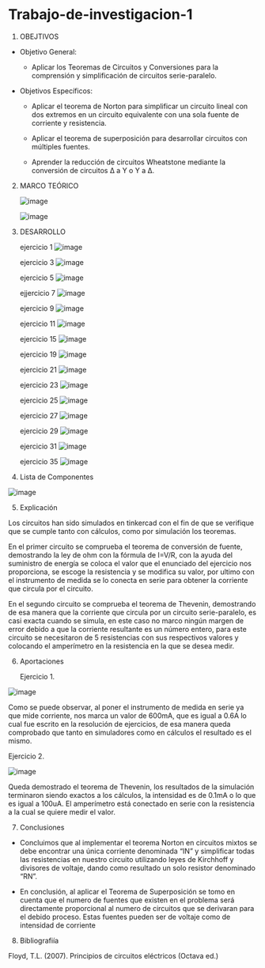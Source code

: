 # Trabajo-de-investigacion-1

1. OBEJTIVOS

  * Objetivo General:
    
    - Aplicar los Teoremas de Circuitos y Conversiones para la comprensión y simplificación de circuitos serie-paralelo.
    
  * Objetivos Específicos:

    - Aplicar el teorema de Norton para simplificar un circuito lineal con dos extremos en un circuito equivalente con una sola fuente de corriente y resistencia.

    - Aplicar el teorema de superposición para desarrollar circuitos con múltiples fuentes.
    
    - Aprender la reducción de circuitos Wheatstone mediante la conversión de circuitos Δ a Y o Y a Δ.
    
2. MARCO TEÓRICO

   ![image](https://user-images.githubusercontent.com/76134214/103841358-661a9500-5061-11eb-9ebf-24684726f984.png)
   
   ![image](https://user-images.githubusercontent.com/76134214/103841373-6fa3fd00-5061-11eb-8be6-a9a544a5e90b.png)
   

3. DESARROLLO

    ejercicio 1
   ![image](https://user-images.githubusercontent.com/76132461/103849674-5906a180-5073-11eb-9f1e-5e1e0f76b7e0.png)
    
    ejercicio 3
   ![image](https://user-images.githubusercontent.com/76132461/103841450-9d894180-5061-11eb-923f-b8885aa51e6b.png)
   
    ejercicio 5
   ![image](https://user-images.githubusercontent.com/76132461/103849726-776c9d00-5073-11eb-8a96-f995294c34e1.png)

    ejjercicio 7
   ![image](https://user-images.githubusercontent.com/76132461/103841543-d7f2de80-5061-11eb-9281-b3e8e2508e07.png)
   
   ejercicio 9
   ![image](https://user-images.githubusercontent.com/76134214/103855772-5ca12500-5081-11eb-91c6-fb8973e4a922.png)
   
    ejercicio 11
   ![image](https://user-images.githubusercontent.com/76132461/103849476-bc440400-5072-11eb-80bb-34dc394da5ff.png)
   
    ejercicio 15
   ![image](https://user-images.githubusercontent.com/76132461/103841637-083a7d00-5062-11eb-85ac-e114c6c0e54b.png)
   
    ejercicio 19 
   ![image](https://user-images.githubusercontent.com/76132461/103841724-4172ed00-5062-11eb-89f2-4eee8240b100.png)
   
    ejercicio 21
   ![image](https://user-images.githubusercontent.com/76132461/103849527-eeedfc80-5072-11eb-881e-8c59da1a6097.png)
   
    ejercicio 23
   ![image](https://user-images.githubusercontent.com/76132461/103841765-5b143480-5062-11eb-8251-9d0884e601b5.png)
   
   ejercicio 25
   ![image](https://user-images.githubusercontent.com/76132461/103857865-4b5a1780-5085-11eb-9d9e-e6bbfd1348d1.png)
   
    ejercicio 27
   ![image](https://user-images.githubusercontent.com/76132461/103841850-8a2aa600-5062-11eb-99d5-110a18b4e210.png)
   
   ejercicio 29
   ![image](https://user-images.githubusercontent.com/76132461/103861549-a0009100-508b-11eb-9359-2b9a0d74a8da.png)

   
    ejercicio 31
   ![image](https://user-images.githubusercontent.com/76132461/103849591-1d6bd780-5073-11eb-8220-7a92893fe13d.png)
   
   ejercicio 35
   ![image](https://user-images.githubusercontent.com/76132461/103841945-afb7af80-5062-11eb-96d8-b38b74609734.png)
4. Lista de Componentes

![image](https://user-images.githubusercontent.com/76134214/103854504-9a507e80-507e-11eb-9e3f-b8e48caab0c6.png)

5. Explicación

Los circuitos han sido simulados en tinkercad con el fin de que se verifique que se cumple tanto con cálculos, como por simulación los teoremas.

En el primer circuito se comprueba el teorema de conversión de fuente, demostrando la ley de ohm con la fórmula de I=V/R, con la ayuda del suministro de energía se coloca el valor que el enunciado del ejercicio nos proporciona, se escoge la resistencia y se modifica su valor, por ultimo con el instrumento de medida se lo conecta en serie para obtener la corriente que circula por el circuito.

En el segundo circuito se comprueba el teorema de Thevenin, demostrando de esa manera que la corriente que circula por un circuito serie-paralelo, es casi exacta cuando se simula, en este caso no marco ningún margen de error debido a que la corriente resultante es un número entero, para este circuito se necesitaron de 5 resistencias con sus respectivos valores y colocando el amperímetro en la resistencia en la que se desea medir.

6. Aportaciones

   Ejercicio 1.
   
 ![image](https://user-images.githubusercontent.com/76132461/103853158-69bb1580-507b-11eb-90ad-bdb4a657738f.png)
 
 Como se puede observar, al poner el instrumento de medida en serie ya que mide corriente, nos marca un valor de 600mA, que es igual a 0.6A lo cual fue escrito en la resolución de ejercicios, de esa manera queda comprobado que tanto en simuladores como en cálculos el resultado es el mismo.
 
   Ejercicio 2.
   
 ![image](https://user-images.githubusercontent.com/76134214/103856075-0da7bf80-5082-11eb-9cb3-df54a0a567c1.png)
 
 Queda demostrado el teorema de Thevenin, los resultados de la simulación terminaron siendo exactos a los cálculos, la intensidad es de 0.1mA o lo que es igual a 100uA. El amperímetro está conectado en serie con la resistencia a la cual se quiere medir el valor.
 
 7. Conclusiones
 
 - Concluimos que al implementar el teorema Norton en circuitos mixtos se debe encontrar una única corriente denominada “IN” y simplificar todas las resistencias en nuestro circuito utilizando leyes de Kirchhoff y divisores de voltaje, dando como resultado un solo resistor denominado “RN”.

 - En conclusión, al aplicar el Teorema de Superposición se tomo en cuenta que el numero de fuentes que existen en el problema será directamente proporcional al numero de circuitos que se derivaran para el debido proceso. Estas fuentes pueden ser de voltaje como de intensidad de corriente

 
 8. Bibliografiía
 
 Floyd, T.L. (2007). Principios de circuitos eléctricos (Octava ed.)
   
   
   
   
   
    
   
